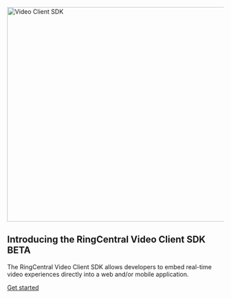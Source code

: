   <div class="container col-xxl-12 px-4 py-2">
    <div class="row flex-lg-row-reverse align-items-center py-2">
      <div class="col-10 col-sm-8 col-lg-6">
        <img src="./img/carousel-video@2x.png" class="d-block mx-lg-auto img-fluid" alt="Video Client SDK" width="700" height="500" loading="lazy">
      </div>
      <div class="col-lg-6">
        <h2 class="display-5 fw-bold lh-1 mb-3">Introducing the RingCentral Video Client SDK <span class="badge badge-pill badge-success h5">BETA</span></h2>
        <p class="lead">The RingCentral Video Client SDK allows developers to embed real-time video experiences directly into a web and/or mobile application.</p>
        <div class="d-grid gap-2 d-md-flex justify-content-md-start">
          <a href="./video/client-sdk/quick-start" class="btn btn-primary btn-lg px-4 me-md-2">Get started</a>
        </div>
      </div>
    </div>
  </div>
